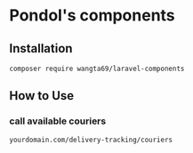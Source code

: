 # Pondol's components

## Installation
```
composer require wangta69/laravel-components
```

## How to Use

### call available couriers
```
yourdomain.com/delivery-tracking/couriers
```

